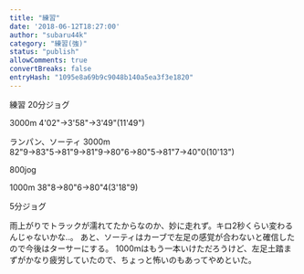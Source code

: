 ```yaml
---
title: "練習"
date: '2018-06-12T18:27:00'
author: "subaru44k"
category: "練習(強)"
status: "publish"
allowComments: true
convertBreaks: false
entryHash: "1095e8a69b9c9048b140a5ea3f3e1820"
---
```

練習
20分ジョグ

3000m
4'02"→3'58"→3'49"(11'49")

ランパン、ソーティ
3000m
82"9→83"5→81"9→81"9→80"6→80"5→81"7→40"0(10'13")

800jog

1000m
38"8→80"6→80"4(3'18"9)

5分ジョグ

雨上がりでトラックが濡れてたからなのか、妙に走れず。キロ2秒くらい変わるんじゃないかな‥。
あと、ソーティはカーブで左足の感覚が合わないと確信したので今後はターサーにする。
1000mはもう一本いけただろうけど、左足土踏まずがかなり疲労していたので、ちょっと怖いのもあってやめといた。
